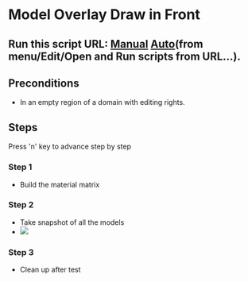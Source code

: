 # Model Overlay Draw in Front
## Run this script URL: [Manual](https://raw.githubusercontent.com/highfidelity/hifi_tests/master/tests/content/overlay/layer/drawInFront/model/test.js)   [Auto](https://raw.githubusercontent.com/highfidelity/hifi_tests/master/tests/content/overlay/layer/drawInFront/model/testAuto.js)(from menu/Edit/Open and Run scripts from URL...).

## Preconditions
- In an empty region of a domain with editing rights.

## Steps
Press 'n' key to advance step by step

### Step 1
- Build the material matrix
### Step 2
- Take snapshot of all the models
- ![](./ExpectedImage_00000.png)
### Step 3
- Clean up after test

